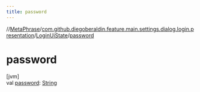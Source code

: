 ```yaml
---
title: password
---
```

//[MetaPhrase](../../../index.html)/[com.github.diegoberaldin.feature.main.settings.dialog.login.presentation](../index.html)/[LoginUiState](index.html)/[password](password.html)



# password



[jvm]\
val [password](password.html): [String](https://kotlinlang.org/api/latest/jvm/stdlib/kotlin/-string/index.html)




